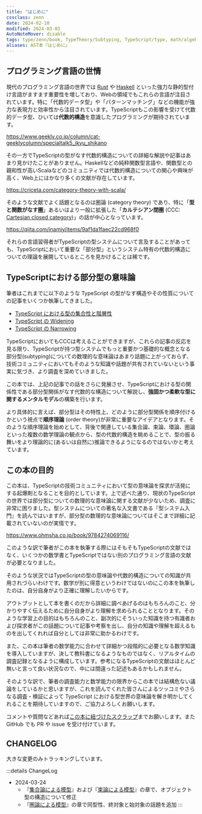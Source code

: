 ```yaml
---
title: "はじめに"
cssclass: zenn
date: 2024-02-10
modified: 2024-03-03
AutoNoteMover: disable
tags: type/zenn/book, TypeTheory/Subtyping, TypeScript/type, math/algebra
aliases: AST本『はじめに』
---
```


## プログラミング言語の世情

現代のプログラミング言語の世界では [Rust](https://www.rust-lang.org/ja) や [Haskell](https://www.haskell.org) といった強力な静的型付け言語がますます重要性を増しており、Webの領域でもこれらの言語が注目されています。特に「代数的データ型」や「パターンマッチング」などの機能が強力な表現力と効率性から注目されています。TypeScriptもこの影響を受けて代数的データ型、ひいては**代数的構造**を意識したプログラミングが期待されています。

https://www.geekly.co.jp/column/cat-geeklycolumn/specialtalk5_ikyu_shikano

その一方でTypeScriptの型がなす代数的構造についての詳細な解説や記事はあまり見かけたことがありません。Haskellなどの純粋関数型言語や、関数型との親和性が高いScalaなどのコミュニティでは代数的構造についての関心や興味が高く、Web上にはかなり多くの文献が存在しています。

https://criceta.com/category-theory-with-scala/

そのような文献でよく話題となるのは圏論 (category theory) であり、特に「**型と関数がなす圏**」あるいはより一般に拡張した「**カルテシアン閉圏** (CCC: [Cartesian closed category](https://en.wikipedia.org/wiki/Cartesian_closed_category))」の話が中心となっています。

https://qiita.com/inamiy/items/9af1da1faec22cd968f0

それらの言語習得者がTypeScriptの型システムについて言及することがあっても、TypeScriptにおいて重要な「部分型」というシステム特有の代数的構造についての理論を展開しているところを見かけることは稀です。

## TypeScriptにおける部分型の意味論

筆者はこれまでに以下のような TypeScript の型がなす構造やその性質についての記事をいくつか執筆してきました。

- [TypeScript における型の集合性と階層性](https://zenn.dev/estra/articles/typescript-type-set-hierarchy)
- [TypeScript の Widening](https://zenn.dev/estra/articles/typescript-widening)
- [TypeScript の Narrowing](https://zenn.dev/estra/articles/typescript-narrowing)

TypeScriptにおいてもCCCは考えることができますが、これらの記事の反応を見る限り、TypeScriptが持つ型システムでもっと重要かつ基礎的な概念となる部分型(subtyping)についての数理的な意味論はあまり話題に上がっておらず、技術コミュニティにおいてもそのような知識や話題が共有されていないという事実に気づき、より調査を深めていきました。

この本では、上記の記事での話をさらに発展させ、TypeScriptにおける型の関係性である部分型関係がなす代数的な構造について解説し、**強固かつ柔軟な型に関するメンタルモデル**の構築を行います。

より具体的に言えば、部分型はその特性上、どのように部分型関係を順序付けるかという視点で**順序理論** (order theory)が非常に重要なアイデアとなります。そのような順序理論を始めとして、背後で関連している集合論、束論、環論、圏論といった複数の数学理論の観点から、型の代数的構造を眺めることで、型の振る舞いをより理論的に(あるいは自然に)推論できるようになるのではないかと考えています。

## この本の目的

この本は、TypeScriptの技術コミュニティにおいて型の意味論を探求が活発にする起爆剤となることを目的としています。上で述べた通り、現状のTypeScriptの世界では部分型についての数理的な意味論に関する文献が少ないため、調査に非常に困りました。型システムについての著名な入文書である『型システム入門』を読んではいますが、部分型の数理的な意味論についてはそこまで詳細に記載されていないのが実情です。

https://www.ohmsha.co.jp/book/9784274069116/

このような訳で筆者がこの本を執筆する際にはそもそもTypeScriptの文献ではなく、いくつかの数学書とTypeScriptではない別のプログラミング言語の文献が必要となりました。

そのような状況ではTypeScriptの型の意味論や代数的構造についての知識が共用されづらいわけです。数学が別に得意というわけではないのにこの本を執筆したのは、自分自身がより正確に理解したいからです。

アウトプットとして本を書くのだから詳細に調べあげるのはもちろんのこと、分かりやすく伝えるために自分自身がより理解を求められることとなります。そのような学習上の目的はもちろんのこと、副次的にそういった知識を持つ有識者および探求者がこの話題について記事や考察を出し、自分の知識や理解を超えるものを出してくれれば自分としては非常に助かるわけです。

また、この本は筆者の数学能力に合わせて詳細かつ段階的に必要となる数学知識を導入していますが、決して教科書になるようなものではなく、リアルタイムの調査記録となるように構成しています。参考になるTypeScriptの文献はほとんど無いと言って良い状況なので、中には間違った記述もあるかもしれません。

そのような訳で、筆者の調査能力と数学能力の限界からこの本では結構危ない議論をしているかと思いますが、これを読んでくれた皆さんによるツッコミやさらなる調査・検証によって TypeScript における型世界の意味論を解き明かしてくれることを期待していますので、ご協力よろしくお願いします。

コメントや質問などあれば[この本に紐づけたスクラップ](https://zenn.dev/estra/scraps/9a557cab6e6bd0)までお願いします。また GitHub でも PR や issue を受け付けています。

## CHANGELOG

大きな変更のみトラッキングしています。

:::details ChangeLog
- 2024-03-24
  - 『[集合論による模型](6-ast-set-theoretic-model)』および『[束論による模型](7-1-ast-lattice-theoretic-model)』の章で、オブジェクト型の構造について修正
  - 『[圏論による模型](9-ast-category-theoretic-model)』の章で同型性、終対象と始対象の話題を追加
:::

